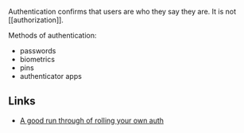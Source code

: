Authentication confirms that users are who they say they are.  It is not [[authorization]].

Methods of authentication:

- passwords
- biometrics
- pins
- authenticator apps

## Links

- [A good run through of rolling your own auth](https://www.youtube.com/watch?v=CcrgG5MjGOk)